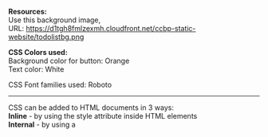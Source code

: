 **Resources:**  <br />
Use this background image,  <br />
URL: https://d1tgh8fmlzexmh.cloudfront.net/ccbp-static-website/todolistbg.png  <br />

**CSS Colors used:**  <br />
Background color for button: Orange <br />
Text color: White <br />

CSS Font families used: Roboto <br />

---------------------------------------------------------------------------------------------------------

CSS can be added to HTML documents in 3 ways: <br />
**Inline** - by using the style attribute inside HTML elements <br /> 
**Internal** - by using a <style> element in the <head> section  <br />
**External** - by using a <link> element to link to an external CSS file <br />

The most common way to add CSS, is to keep the styles in external CSS files and I will be also following this.

---------------------------------------------------------------------------------------------------------

CSS selectors are used to "find" (or select) the HTML elements you want to style. 

We can divide CSS selectors into five categories: <br />
**Simple selectors** (select elements based on name, id, class)  <br />
**Combinator selectors** (select elements based on a specific relationship between them)  <br />
**Pseudo-class selectors** (select elements based on a certain state)  <br />
**Pseudo-elements selectors** (select and style a part of an element) <br />
**Attribute selectors** (select elements based on an attribute or attribute value)  <br />

**CSS Simple Selector includes Element Selector, Id Selector, Class Selector, Universal Selector, Group Selector.**

In specific we will be using Class Selector in the above web design.

**Class-Selector**: The class selector selects HTML elements with a specific class attribute.
To use class selector you must use ( . ) followed by class name in CSS. This rule will be applied to the 
HTML element with the class attribute “paragraph-class“  <br />

.paragraph-class {  <br />
    color:white;   <br />
    font-family: monospace;  <br />
    background-color: purple;  <br />
}   <br />

---------------------------------------------------------------------------------------------------------

   <img src="Web-Development-Projects/10xiitian_Course_WebDesignPractice/Build%20your%20own%20Static%20Website/CSS%20Box%20Model_Coding%20Practice%201/TodoList.jpeg" >
  ![](Web-Development-Projects/10xiitian_Course_WebDesignPractice/Build%20your%20own%20Static%20Website/CSS%20Box%20Model_Coding%20Practice%201/TodoList.jpeg 100*20)
